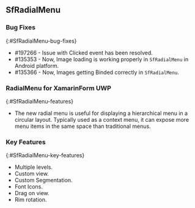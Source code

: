 ## SfRadialMenu

### Bug Fixes
{:#SfRadialMenu-bug-fixes} 

* \#197266 - Issue with Clicked event has been resolved.
* \#135353 - Now, Image loading is working properly in `SfRadialMenu` in Android platform.
* \#135366 - Now, Images getting Binded correctly in `SfRadialMenu`.


### RadialMenu for XamarinForm UWP
{:#SfRadialMenu-features}

* The new radial menu is useful for displaying a hierarchical menu in a circular layout. Typically used as a context menu, it can expose more menu items in the same space than traditional menus.

### Key Features
{:#SfRadialMenu-key-features}

 *   Multiple levels.
 *   Custom view.
 *   Custom Segmentation.
 *   Font Icons.
 *   Drag on view.
 *   Rim rotation.